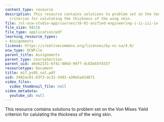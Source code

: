 ```yaml
---
content_type: resource
description: This resource contains solutions to problem set on the Von Mises Yield
  criterion for calulating the thickness of the wing skin.
file: /ol-ocw-studio-app/courses/16-01-unified-engineering-i-ii-iii-iv-fall-2005-spring-2006/3482ac0163f3ac323483a39e5a414671_m17_ps05_sol.pdf
file_size: 68116
file_type: application/pdf
learning_resource_types:
- Assignments
license: https://creativecommons.org/licenses/by-nc-sa/4.0/
ocw_type: OCWFile
parent_title: Assignments
parent_type: CourseSection
parent_uid: a6eb2151-6f41-806d-94ff-dc83eb5f4337
resourcetype: Document
title: m17_ps05_sol.pdf
uid: 3482ac01-63f3-ac32-3483-a39e5a414671
video_files:
  video_thumbnail_file: null
video_metadata:
  youtube_id: null
---
```

This resource contains solutions to problem set on the Von Mises Yield criterion for calulating the thickness of the wing skin.